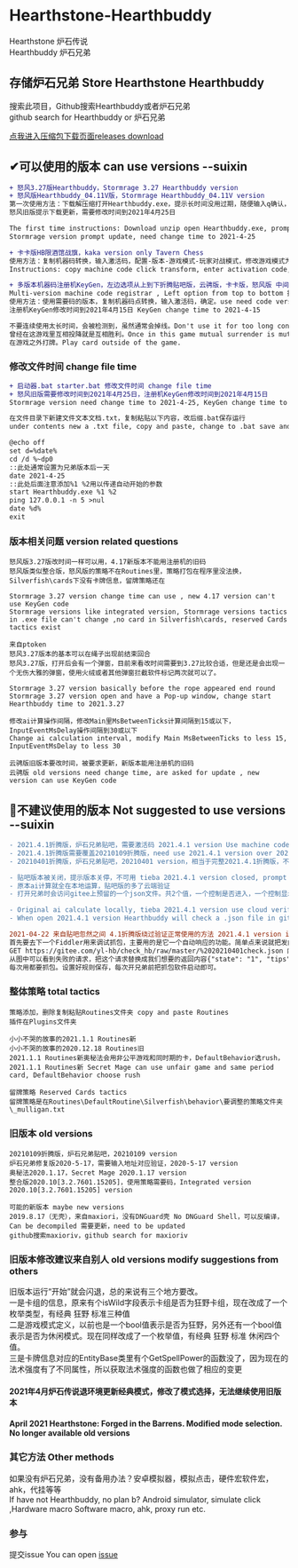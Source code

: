 # Hearthstone-Hearthbuddy
Hearthstone 炉石传说  
Hearthbuddy 炉石兄弟  

## 存储炉石兄弟 Store Hearthstone Hearthbuddy
搜索此项目，Github搜索Hearthbuddy或者炉石兄弟  
github search for Hearthbuddy or 炉石兄弟  

[点我进入压缩包下载页面releases download](https://github.com/lesuixin/Hearthstone-Hearthbuddy/releases)

## ✔可以使用的版本 can use versions --suixin
```diff
+ 怒风3.27版Hearthbuddy，Stormrage 3.27 Hearthbuddy version
+ 怒风版Hearthbuddy_04.11V版，Stormrage Hearthbuddy_04.11V version
第一次使用方法：下载解压缩打开Hearthbuddy.exe，提示长时间没用过期，随便输入q确认，再次打开，解压缩的目录下有个HB机器码.txt文件打开，用注册机KeyGen，复制转换，输入弹出框里，DefaultBot对战模式选自动，修改卡组名称点start
怒风旧版提示下载更新，需要修改时间到2021年4月25日

The first time instructions: Download unzip open Hearthbuddy.exe, prompt expired ,just enter q confirm, open again ,under unzip contents have HB机器码.txt open it,use KeyGen, copy machine code click transform, copy activation code , DefaultBot battle mode choose 自动, modify卡组名称 click start
Stormrage version prompt update, need change time to 2021-4-25

+ 卡卡版HB限酒馆战旗，kaka version only Tavern Chess
使用方法：复制机器码转换，输入激活码，配置-版本-游戏模式-玩家对战模式，修改游戏模式为战旗模式，点开始
Instructions: copy machine code click transform, enter activation code, 配置-版本-游戏模式-玩家对战模式，change game mode to Tavern Chess mode, click 开始

+ 多版本机器码注册机KeyGen，左边选项从上到下折腾贴吧版，云骋版，卡卡版，怒风版 中间上面机器码，下面激活码  
Multi-version machine code registrar , Left option from top to bottom 折腾版，云骋版，kaka,Stormrage, Above machine code and below activation code  
使用方法：使用需要码的版本，复制机器码点转换，输入激活码，确定。use need code version, copy machine code click transform, copy activation code ,sure.  
注册机KeyGen修改时间到2021年4月15日 KeyGen change time to 2021-4-15

不要连续使用太长时间，会被检测到，虽然通常会掉线。Don't use it for too long continuously, it will be detected, although it usually leaves game.
曾经在这游戏里互相投降就是互相胜利。Once in this game mutual surrender is mutual victory.
在游戏之外打牌。Play card outside of the game.
```

### 修改文件时间 change file time
```diff
+ 启动器.bat starter.bat 修改文件时间 change file time
+ 怒风旧版需要修改时间到2021年4月25日，注册机KeyGen修改时间到2021年4月15日
Stormrage version need change time to 2021-4-25, KeyGen change time to 2021-4-15

在文件目录下新建文件文本文档.txt，复制粘贴以下内容，改后缀.bat保存运行
under contents new a .txt file, copy and paste, change to .bat save and run

@echo off
set d=%date%
cd /d %~dp0
::此处通常设置为兄弟版本后一天
date 2021-4-25
::此处后面注意添加%1 %2用以传递自动开始的参数
start Hearthbuddy.exe %1 %2
ping 127.0.0.1 -n 5 >nul
date %d%
exit
```

### 版本相关问题 version related questions
```
怒风版3.27版改时间一样可以用，4.17新版本不能用注册机的旧码
怒风版类似整合版，怒风版的策略不在Routines里，策略打包在程序里没法换，Silverfish\cards下没有卡牌信息，留牌策略还在

Stormrage 3.27 version change time can use , new 4.17 version can't use KeyGen code
Stormrage versions like integrated version, Stormrage versions tactics in .exe file can't change ,no card in Silverfish\cards, reserved Cards tactics exist

来自ptoken
怒风3.27版本的基本可以在绳子出现前结束回合 
怒风3.27版，打开后会有一个弹窗，目前来看改时间需要到3.27比较合适，但是还是会出现一个无伤大雅的弹窗，使用火绒或者其他弹窗拦截软件标记两次就可以了。

Stormrage 3.27 version basically before the rope appeared end round
Stormrage 3.27 version open and have a Pop-up window, change start Hearthbuddy time to 2021.3.27

修改ai计算操作间隔，修改Main里MsBetweenTicks计算间隔到15或以下，InputEventMsDelay操作间隔到30或以下
Change ai calculation interval, modify Main MsBetweenTicks to less 15, InputEventMsDelay to less 30

云骋版旧版本要改时间，被要求更新，新版本能用注册机的旧码
云骋版 old versions need change time, are asked for update , new version can use KeyGen code
```

## 🚫不建议使用的版本 Not suggested to use versions --suixin
```diff
- 2021.4.1折腾版，炉石兄弟贴吧，需要激活码 2021.4.1 version Use machine code
- 2021.4.1折腾版需要覆盖20210109折腾版，need use 2021.4.1 version over 20210109 version
- 20210401折腾版，炉石兄弟贴吧，20210401 version，相当于完整2021.4.1折腾版，不需要覆盖，需要激活码 like complete 2021.4.1 version, no need over and use machine code

- 贴吧版本被关闭，提示版本关停，不可用 tieba 2021.4.1 version closed, prompt version shutdown,unavailable
- 原本ai计算就全在本地运算，贴吧版的多了云端验证
- 打开兄弟时会访问gitee上预留的一个json文件。共2个值，一个控制是否进入，一个控制显示公告。抓个包就能看到。

- Original ai calculate locally, tieba 2021.4.1 version use cloud verification
- When open 2021.4.1 version Hearthbuddy will check a .json file in gitee.com. Two values, one value control can or can not enter, the other control show announcement.

2021-04-22 来自贴吧忽然之间 4.1折腾版绕过验证正常使用的方法 2021.4.1 version instructions
首先要去下一个Fiddler用来调试抓包，主要用的是它一个自动响应的功能。简单点来说就把发向服务器的请求直接拦截替换成你想给的回复。
GET https://gitee.com/yl-hb/check_hb/raw/master/%2020210401check.json 内容是{"state": "0", "tips": "版本关停"}
从图中可以看到失败的请求，把这个请求替换成我们想要的返回内容{"state": "1", "tips": ""}
每次用都要抓包。设置好规则保存，每次开兄弟前把抓包软件启动即可。
```

### 整体策略 total tactics
```
策略添加，删除复制粘贴Routines文件夹 copy and paste Routines
插件在Plugins文件夹

小小不哭的故事的2021.1.1 Routines新
小小不哭的故事的2020.12.18 Routines旧
2021.1.1 Routines新奥秘法会用非公平游戏和同时期的卡，DefaultBehavior选rush，2021.1.1 Routines新 Secret Mage can use unfair game and same period card, DefaultBehavior choose rush

留牌策略 Reserved Cards tactics
留牌策略是在Routines\DefaultRoutine\Silverfish\behavior\要调整的策略文件夹\_mulligan.txt
```

### 旧版本 old versions
```
20210109折腾版，炉石兄弟贴吧，20210109 version
炉石兄弟修复版2020-5-17，需要输入地址对应验证，2020-5-17 version
奥秘法2020.1.17，Secret Mage 2020.1.17 version
整合版2020.10[3.2.7601.15205]，使用策略需要码，Integrated version 2020.10[3.2.7601.15205] version

可能的新版本 maybe new versions
2019.8.17（无壳），来自maxiori，没有DNGuard壳 No DNGuard Shell，可以反编译，Can be decompiled 需要更新，need to be updated
github搜索maxioriv，github search for maxioriv
```

### 旧版本修改建议来自别人 old versions modify suggestions from others
旧版本运行“开始”就会闪退，总的来说有三个地方要改。  
一是卡组的信息，原来有个isWild字段表示卡组是否为狂野卡组，现在改成了一个枚举类型，有经典 狂野 标准三种值  
二是游戏模式定义，以前也是一个bool值表示是否为狂野，另外还有一个bool值表示是否为休闲模式。现在同样改成了一个枚举值，有经典 狂野 标准 休闲四个值。  
三是卡牌信息对应的EntityBase类里有个GetSpellPower的函数没了，因为现在的法术强度有了不同属性，所以获取法术强度的函数也做了相应的变更  

#### 2021年4月炉石传说退环境更新经典模式，修改了模式选择，无法继续使用旧版本
#### April 2021 Hearthstone: Forged in the Barrens. Modified mode selection. No longer available old versions

### 其它方法 Other methods
如果没有炉石兄弟，没有备用办法？安卓模拟器，模拟点击，硬件宏软件宏，ahk，代挂等等  
If have not Hearthbuddy, no plan b? Android simulator, simulate click ,Hardware macro Software macro, ahk, proxy run etc.  

### 参与
提交issue You can open [issue](https://github.com/lesuixin/Hearthstone-Hearthbuddy/issues/new)

